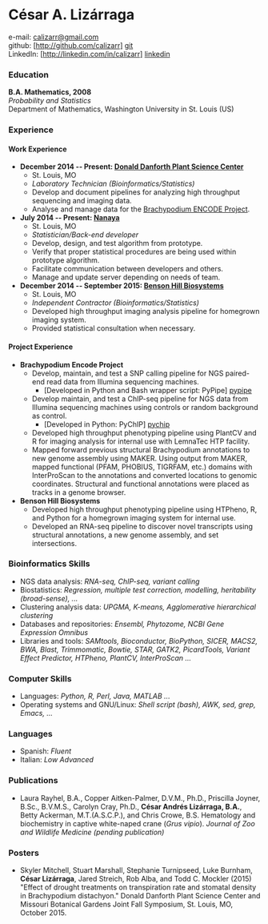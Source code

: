 # César A. Lizárraga #
e-mail: <calizarr@gmail.com>  
github: [http://github.com/calizarr] [git]  
LinkedIn: [http://linkedin.com/in/calizarr] [linkedin]

### Education ###
**B.A. Mathematics, 2008**  
*Probability and Statistics*  
Department of Mathematics, Washington University in St. Louis (US)

### Experience ###

#### Work Experience ####

  * **December 2014 -- Present: [Donald Danforth Plant Science Center][ddpsc]**
      * St. Louis, MO
      * *Laboratory Technician (Bioinformatics/Statistics)*
      * Develop and document pipelines for analyzing high throughput
      sequencing and imaging data.
      * Analyse and manage data for the
        [Brachypodium ENCODE Project][encode].
  * **July 2014 -- Present: [Nanaya][nanaya]**
      * St. Louis, MO
      * *Statistician/Back-end developer*
      * Develop, design, and test algorithm from prototype.
      * Verify that proper statistical procedures are being used
        within prototype algorithm.
      * Facilitate communication between developers and others.
      * Manage and update server depending on needs of team.
  * **December 2014 -- September 2015: [Benson Hill Biosystems][BHB]**
      * St. Louis, MO
      * *Independent Contractor (Bioinformatics/Statistics)*
      * Developed high throughput imaging analysis pipeline for
        homegrown imaging system.
      * Provided statistical consultation when necessary.

#### Project Experience ####
  * **Brachypodium Encode Project**
      * Develop, maintain, and test a SNP calling pipeline for NGS paired-end read data
        from Illumina sequencing machines.
          * [Developed in Python and Bash wrapper script: PyPipe] [pypipe]
      * Develop maintain, and test a ChIP-seq pipeline for NGS data from Illumina
        sequencing machines using controls or random background as
        control.
          * [Developed in Python: PyChIP] [pychip]
      * Developed high throughput phenotyping pipeline using PlantCV
        and R for imaging analysis for internal use with LemnaTec HTP
        facility.
      * Mapped forward previous structural Brachypodium annotations
        to new genome assembly using MAKER. Using output from MAKER,
        mapped functional (PFAM, PHOBIUS, TIGRFAM, etc.) domains with
        InterProScan to the annotations and converted locations to
        genomic coordinates. Structural and functional annotations
        were placed as tracks in a genome browser.
  * **Benson Hill Biosystems**
      * Developed high throughput phenotyping pipeline using HTPheno,
        R, and Python for a homegrown imaging system for internal use.
      * Developed an RNA-seq pipeline to discover novel transcripts
        using structural annotations, a new genome assembly, and set
        intersections. 

### Bioinformatics Skills ###
  * NGS data analysis: *RNA-seq, ChIP-seq, variant calling*
  * Biostatistics: *Regression, multiple test correction, modelling,
    heritability (broad-sense), ...*
  * Clustering analysis data: *UPGMA, K-means, Agglomerative
    hierarchical clustering*
  * Databases and repositories: *Ensembl, Phytozome, NCBI Gene
    Expression Omnibus*
  * Libraries and tools: *SAMtools, Bioconductor, BioPython, SICER,
    MACS2, BWA, Blast, Trimmomatic, Bowtie, STAR, GATK2, PicardTools,
    Variant Effect Predictor, HTPheno, PlantCV, InterProScan ...*

### Computer Skills ###
  * Languages: *Python, R, Perl, Java, MATLAB ...*
  * Operating systems and GNU/Linux: *Shell script (bash), AWK, sed,
  grep, Emacs, ...*

### Languages ###
  * Spanish: *Fluent*
  * Italian: *Low Advanced*

### Publications  ###
  * Laura Rayhel, B.A., Copper Aitken-Palmer, D.V.M., Ph.D.,
    Priscilla Joyner, B.Sc., B.V.M.S., Carolyn Cray, Ph.D., **César
    Andrés Lizárraga, B.A.**, Betty Ackerman, M.T.(A.S.C.P.), and Chris
    Crowe, B.S. Hematology and biochemistry in captive white-naped
    crane (*Grus vipio*). *Journal of Zoo and Wildlife Medicine (pending
    publication)*

### Posters ###
  * Skyler Mitchell, Stuart Marshall, Stephanie Turnipseed, Luke
    Burnham, **César Lizárraga**, Jared Streich, Rob Alba, and Todd
    C. Mockler (2015) "Effect of drought treatments on transpiration
    rate and stomatal density in Brachypodium distachyon." Donald
    Danforth Plant Science Center and Missouri Botanical Gardens Joint
    Fall Symposium, St. Louis, MO, October 2015.
  

[git]: http://github.com/calizarr
[linkedin]: http://www.linkedin.com/in/calizarr
[ddpsc]: https://www.danforthcenter.org/
[encode]: http://genomicscience.energy.gov/research/DOEUSDA/abstracts/2014mockler_abstract.shtml
[BHB]: http://www.bensonhillbio.com/
[pypipe]: https://github.com/calizarr/PyPipeline/blob/master/README.md
[pychip]: https://github.com/calizarr/PyChIP-seq
[nanaya]: http:/www.nanaya.co
